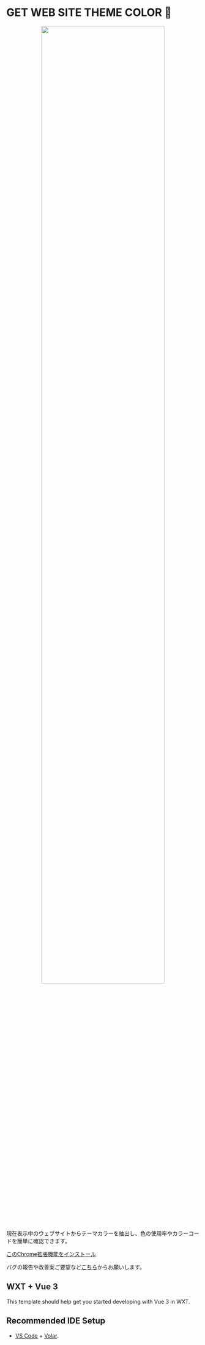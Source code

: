 # GET WEB SITE THEME COLOR 🎨

<div align="center">
  <img src="https://user-images.githubusercontent.com/32975158/124476500-d8d0b700-dddd-11eb-8837-5f4abedbc46e.png" width="80%">
</div>

<br>
現在表示中のウェブサイトからテーマカラーを抽出し、色の使用率やカラーコードを簡単に確認できます。

[このChrome拡張機能をインストール](https://chromewebstore.google.com/detail/get-web-site-theme-color/dbnbaoinihpfmkcmnlabklckngadaadm)

バグの報告や改善案ご要望など[こちら](https://github.com/deren2525/get-web-site-theme-color/issues/new/choose)からお願いします。

## WXT + Vue 3

This template should help get you started developing with Vue 3 in WXT.

## Recommended IDE Setup

- [VS Code](https://code.visualstudio.com/) + [Volar](https://marketplace.visualstudio.com/items?itemName=Vue.volar).
